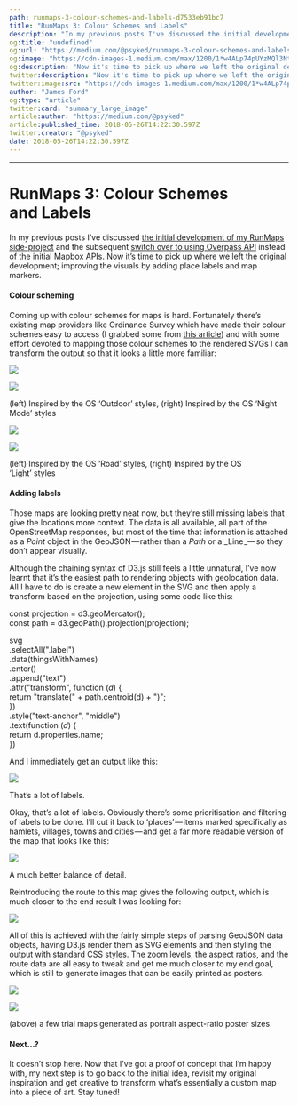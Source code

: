 ```yaml
---
path: runmaps-3-colour-schemes-and-labels-d7533eb91bc7
title: "RunMaps 3: Colour Schemes and Labels"
description: "In my previous posts I've discussed the initial development of my RunMaps side-project and the subsequent switch over to using Overpass API instead of the initial Mapbox APIs. Now it's time to pick…"
og:title: "undefined"
og:url: "https://medium.com/@psyked/runmaps-3-colour-schemes-and-labels-d7533eb91bc7"
og:image: "https://cdn-images-1.medium.com/max/1200/1*w4ALp74pUYzMQl3Nt8p3aA.png"
og:description: "Now it's time to pick up where we left the original development; improving the visuals by adding place labels and map markers."
twitter:description: "Now it's time to pick up where we left the original development; improving the visuals by adding place labels and map markers."
twitter:image:src: "https://cdn-images-1.medium.com/max/1200/1*w4ALp74pUYzMQl3Nt8p3aA.png"
author: "James Ford"
og:type: "article"
twitter:card: "summary_large_image"
article:author: "https://medium.com/@psyked"
article:published_time: 2018-05-26T14:22:30.597Z
twitter:creator: "@psyked"
date: 2018-05-26T14:22:30.597Z
---
```

---

# RunMaps 3: Colour Schemes and Labels

In my previous posts I’ve discussed [the initial development of my RunMaps side-project](https://medium.com/@psyked/generating-run-maps-with-node-js-52738014d3dc) and the subsequent [switch over to using Overpass API](https://medium.com/@psyked/runmaps-v2-0-breaking-free-of-mapbox-dbe3c3ca1a01) instead of the initial Mapbox APIs. Now it’s time to pick up where we left the original development; improving the visuals by adding place labels and map markers.

#### Colour scheming

Coming up with colour schemes for maps is hard. Fortunately there’s existing map providers like Ordinance Survey which have made their colour schemes easy to access (I grabbed some from [this article](https://www.ordnancesurvey.co.uk/blog/2017/12/effective-basemaps/)) and with some effort devoted to mapping those colour schemes to the rendered SVGs I can transform the output so that it looks a little more familiar:

![](1*c8Awb6Y_n4MI_Tqf9IH4og.png)

![](1*ld4DFJUILdJwdk_3akVZnA.png)

(left) Inspired by the OS ‘Outdoor’ styles, (right) Inspired by the OS ‘Night Mode’ styles

![](1*Qkd5f8KrNqbSjMRW72LqKA.png)

![](1*tfS-ZObVpt-3VbuAwJ760A.png)

(left) Inspired by the OS ‘Road’ styles, (right) Inspired by the OS ‘Light’ styles

#### Adding labels

Those maps are looking pretty neat now, but they’re still missing labels that give the locations more context. The data is all available, all part of the OpenStreetMap responses, but most of the time that information is attached as a _Point_ object in the GeoJSON — rather than a _Path_ or a _Line _— so they don’t appear visually.

Although the chaining syntax of D3.js still feels a little unnatural, I’ve now learnt that it’s the easiest path to rendering objects with geolocation data. All I have to do is create a new element in the SVG and then apply a transform based on the projection, using some code like this:

const projection = d3.geoMercator();  
const path = d3.geoPath().projection(projection);

svg  
  .selectAll(".label")  
  .data(thingsWithNames)  
  .enter()  
  .append("text")  
  .attr("transform", function (_d_) {  
    return "translate(" + path.centroid(d) + ")";  
  })  
  .style("text-anchor", "middle")  
  .text(function (_d_) {  
    return d.properties.name;  
  })

And I immediately get an output like this:

![](1*TDweZYj9lQ0k-FVilbYf7g.png)

That’s a lot of labels.

Okay, that’s a lot of labels. Obviously there’s some prioritisation and filtering of labels to be done. I’ll cut it back to ‘places’ — items marked specifically as hamlets, villages, towns and cities — and get a far more readable version of the map that looks like this:

![](1*N65LzygOc9_wrgXBK9ac4Q.png)

A much better balance of detail.

Reintroducing the route to this map gives the following output, which is much closer to the end result I was looking for:

![](1*w4ALp74pUYzMQl3Nt8p3aA.png)

All of this is achieved with the fairly simple steps of parsing GeoJSON data objects, having D3.js render them as SVG elements and then styling the output with standard CSS styles. The zoom levels, the aspect ratios, and the route data are all easy to tweak and get me much closer to my end goal, which is still to generate images that can be easily printed as posters.

![](1*lNgkj0G0-dvJm--E5OE2yw.png)

![](1*3wfHrb9nskMuVi1gOBkOEA.png)

(above) a few trial maps generated as portrait aspect-ratio poster sizes.

#### Next…?

It doesn’t stop here. Now that I’ve got a proof of concept that I’m happy with, my next step is to go back to the initial idea, revisit my original inspiration and get creative to transform what’s essentially a custom map into a piece of art. Stay tuned!